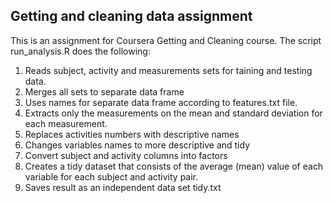 ## Getting and cleaning data assignment
This is an assignment for Coursera Getting and Cleaning course. The script run_analysis.R does the following:

1. Reads subject, activity and measurements sets for taining and testing data.
2. Merges all sets to separate data frame 
3. Uses names for separate data frame according to features.txt file. 
4. Extracts only the measurements on the mean and standard deviation for each measurement.
5. Replaces activities numbers with descriptive names
6. Changes variables names to more descriptive and tidy
7. Convert subject and activity columns into factors
8. Creates a tidy dataset that consists of the average (mean) value of each variable for each subject and activity pair.
9. Saves result as an independent data set tidy.txt


